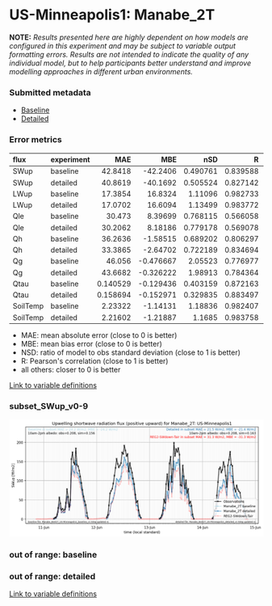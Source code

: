 # US-Minneapolis1: Manabe_2T

**NOTE:** *Results presented here are highly dependent on how models are configured in this experiment and may be subject to variable output formatting errors. Results are not intended to indicate the quality of any individual model, but to help participants better understand and improve modelling approaches in different urban environments.*

### Submitted metadata

- [Baseline](Manabe_2T_US-Minneapolis1_baseline_attrs.md)
- [Detailed](Manabe_2T_US-Minneapolis1_detailed_attrs.md)

### Error metrics

| flux     | experiment   |       MAE |        MBE |      nSD |        R |         5th |       95th |      RMSE |    cRMSE |      AMBE |    1-nSD |       1-R |   nSkewness |   nKurtosis |   Overlap |
|:---------|:-------------|----------:|-----------:|---------:|---------:|------------:|-----------:|----------:|---------:|----------:|---------:|----------:|------------:|------------:|----------:|
| SWup     | baseline     | 42.8418   | -42.2406   | 0.490761 | 0.839588 |  1.70287    | 162.568    | 75.4508   | 0.645579 | 42.2406   | 0.50924  | 0.160412  |  0.616665   |   1.08895   |  0.170564 |
| SWup     | detailed     | 40.8619   | -40.1692   | 0.505524 | 0.827142 |  1.66753    | 157.395    | 74.4687   | 0.647514 | 40.1692   | 0.494476 | 0.172858  |  0.638758   |   1.12045   |  0.154171 |
| LWup     | baseline     | 17.3854   |  16.8324   | 1.11096  | 0.982733 | 17.141      |  40.4707   | 23.4467   | 0.225123 | 16.8324   | 0.110963 | 0.0172675 |  1.02899    |   0.337435  |  0.112252 |
| LWup     | detailed     | 17.0702   |  16.6094   | 1.13499  | 0.983772 | 15.6822     |  45.8434   | 23.7763   | 0.23465  | 16.6094   | 0.134993 | 0.0162278 |  1.28195    |   0.585659  |  0.105763 |
| Qle      | baseline     | 30.473    |   8.39699  | 0.768115 | 0.566058 |  7.97898    |  26.7396   | 47.8833   | 0.848767 |  8.39699  | 0.231885 | 0.433942  |  0.104052   |   0.23954   |  0.352556 |
| Qle      | detailed     | 30.2062   |   8.18186  | 0.779178 | 0.569078 |  7.59234    |  23.9842   | 47.8424   | 0.8487   |  8.18186  | 0.220822 | 0.430922  |  0.104521   |   0.248224  |  0.326887 |
| Qh       | baseline     | 36.2636   |  -1.58515  | 0.689202 | 0.806297 | 13.5378     |  57.9828   | 50.6871   | 0.60299  |  1.58515  | 0.310799 | 0.193703  |  0.0856178  |   0.896358  |  0.317122 |
| Qh       | detailed     | 33.3865   |  -2.64702  | 0.722189 | 0.834694 |  9.81143    |  53.4441   | 47.3      | 0.562089 |  2.64702  | 0.277812 | 0.165306  |  0.077467   |   0.819517  |  0.281921 |
| Qg       | baseline     | 46.056    |  -0.476667 | 2.05523  | 0.776977 | 56.4217     |  87.5496   | 63.623    | 1.42487  |  0.476667 | 1.05522  | 0.223023  |  0.321957   |   0.666275  |  0.383964 |
| Qg       | detailed     | 43.6682   |  -0.326222 | 1.98913  | 0.784364 | 53.9147     |  81.0946   | 60.5057   | 1.35507  |  0.326222 | 0.989112 | 0.215636  |  0.324077   |   0.661783  |  0.369966 |
| Qtau     | baseline     |  0.140529 |  -0.129436 | 0.403159 | 0.872163 |  0.00939814 |   0.397322 |  0.203572 | 0.677714 |  0.129436 | 0.596842 | 0.127837  |  0.00862579 |   0.102072  |  0.330589 |
| Qtau     | detailed     |  0.158694 |  -0.152971 | 0.329835 | 0.883497 |  0.00701595 |   0.454915 |  0.227314 | 0.725241 |  0.152971 | 0.670165 | 0.116503  |  0.0341948  |   0.048863  |  0.386693 |
| SoilTemp | baseline     |  2.23322  |  -1.14131  | 1.18836  | 0.982407 |  5.91665    |   1.48281  |  3.14909  | 0.278017 |  1.14131  | 0.188371 | 0.0175926 |  4.11708    |   0.141982  |  0.208054 |
| SoilTemp | detailed     |  2.21602  |  -1.21887  | 1.1685   | 0.983758 |  5.38371    |   1.15017  |  2.97994  | 0.257582 |  1.21887  | 0.168505 | 0.0162421 |  3.28132    |   0.0954657 |  0.193799 |

 - MAE: mean absolute error (close to 0 is better)
 - MBE: mean bias error (close to 0 is better)
 - NSD: ratio of model to obs standard deviation (close to 1 is better)
 - R: Pearson's correlation (close to 1 is better)
 - all others: closer to 0 is better

[Link to variable definitions](../modelattrs/variable_definitions.md)

### <a name="subset_swup_v0-9"></a>subset_SWup_v0-9
[![Manabe_2T_US-Minneapolis1_subset_SWup_v0-9.png](Manabe_2T_US-Minneapolis1_subset_SWup_v0-9.png)](Manabe_2T_US-Minneapolis1_subset_SWup_v0-9.png)

### out of range: baseline


### out of range: detailed



[Link to variable definitions](../modelattrs/variable_definitions.md)

